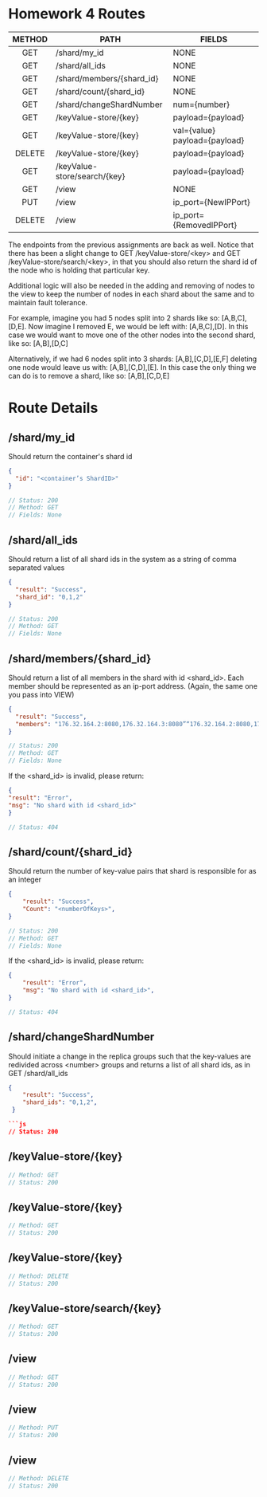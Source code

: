 # Homework 4 Routes

| METHOD | PATH                         | FIELDS                           |
| :----: | ---------------------------- | -------------------------------- |
| GET    | /shard/my_id                 | NONE                             |
| GET    | /shard/all_ids               | NONE                             |
| GET    | /shard/members/{shard_id}    | NONE                             |
| GET    | /shard/count/{shard_id}      | NONE                             |
| GET    | /shard/changeShardNumber     | num={number}                     |
| GET    | /keyValue-store/{key}        | payload={payload}                |
| GET    | /keyValue-store/{key}        | val={value}<br>payload={payload} |
| DELETE | /keyValue-store/{key}        | payload={payload}                |
| GET    | /keyValue-store/search/{key} | payload={payload}                |
| GET    | /view                        | NONE                             |
| PUT    | /view                        | ip_port={NewIPPort}              |
| DELETE | /view                        | ip_port={RemovedIPPort}          |


The endpoints from the previous assignments are back as well. Notice that there has been a slight change to GET  /keyValue-store/&lt;key> and GET /keyValue-store/search/&lt;key>, in that you should also return the shard id of the node who is holding that particular key.

Additional logic will also be needed in the adding and removing of nodes to the view to keep the number of nodes in each shard about the same and to maintain fault tolerance.

For example, imagine you had 5 nodes split into 2 shards like so: [A,B,C],[D,E]. Now imagine I removed E, we would be left with: [A,B,C],[D]. In this case we would want to move one of the other nodes into the second shard, like so: [A,B],[D,C]

Alternatively, if we had 6 nodes split into 3 shards: [A,B],[C,D],[E,F] deleting one node would leave us with: [A,B],[C,D],[E]. In this case the only thing we can do is to remove a shard, like so: [A,B],[C,D,E]

 

# Route Details

## /shard/my_id
Should return the container's shard id
```json
{
  "id": "<container’s ShardID>"
}
```
```js
// Status: 200
// Method: GET
// Fields: None
```
## /shard/all_ids
Should return a list of all shard ids in the system as a string of comma separated values
```json
{
  "result": "Success",
  "shard_id": "0,1,2"
}
```
```js
// Status: 200
// Method: GET
// Fields: None
```
## /shard/members/{shard_id}
Should return a list of all members in the shard with id &lt;shard_id>. Each member should be represented as an ip-port address. (Again, the same one you pass into VIEW)
```json
{
  "result": "Success",
  "members": "176.32.164.2:8080,176.32.164.3:8080”“176.32.164.2:8080,176.32.164.3:8080"
}
```
```js
// Status: 200
// Method: GET
// Fields: None
```
If the &lt;shard_id> is invalid, please return:
```json
{
"result": "Error",
"msg": "No shard with id <shard_id>"
}
```
```js
// Status: 404
```
## /shard/count/{shard_id}
Should return the number of key-value pairs that shard is responsible for as an integer
```json
{
    "result": "Success",
    "Count": "<numberOfKeys>",
}
```
```js
// Status: 200
// Method: GET
// Fields: None
```
If the &lt;shard_id> is invalid, please return:
```json
{
    "result": "Error",
    "msg": "No shard with id <shard_id>",
}
```
```js
// Status: 404
```
## /shard/changeShardNumber
Should initiate a change in the replica groups such that the key-values are redivided across &lt;number> groups and returns a list of all shard ids, as in GET /shard/all_ids

```json
{
    "result": "Success",
    "shard_ids": "0,1,2",
 }

```js
// Status: 200
```
## /keyValue-store/{key}
```js
// Method: GET
// Status: 200
```
## /keyValue-store/{key}
```js
// Method: GET
// Status: 200
```
## /keyValue-store/{key}
```js
// Method: DELETE
// Status: 200
```
## /keyValue-store/search/{key}
```js
// Method: GET
// Status: 200
```
## /view
```js
// Method: GET
// Status: 200
```
## /view
```js
// Method: PUT
// Status: 200
```
## /view
```js
// Method: DELETE
// Status: 200
```